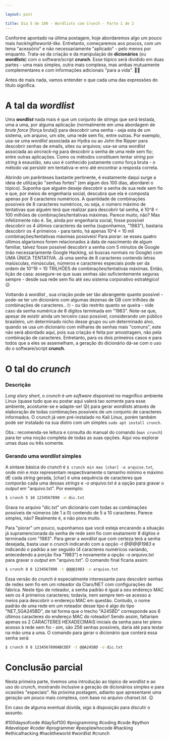 ```yaml
---

layout: post

title: Dia 5 de 100 - Wordlists com Crunch - Parte 1 de 2
---
```


Conforme apontado na última postagem, hoje abordaremos algo um pouco mais _hackingtheworld-like_. Entretanto, começaremos aos poucos, com um tema "acessório" e não necessariamente "aplicado" - pelo menos por enquanto. Trata-se da criação e da manipulação de **dicionários** (ou _**wordlists**_) com o software/script **crunch**. Esse tópico será dividido em duas partes - uma mais simples, outra mais complexa, mas ambas mutuamente complementares e com informações adicionais "para a vida". 🏴‍☠️ 

Antes de mais nada, vamos entender o que cada uma das expressões do título significa. 

# A tal da _wordlist_

Uma _**wordlist**_ nada mais é que um conjunto de _strings_ que será testada, uma a uma, por alguma aplicação (normalmente em uma abordagem de _brute force_  [força bruta]) para descobrir uma senha - seja esta de um sistema, um arquivo, um site, uma rede sem fio, entre outras. Por exemplo, usa-se uma _wordlist_ associada ao Hydra ou ao John the Ripper para descobrir senhas de emails, sites ou arquivos; usa-se uma _wordlist_ associada ao _aircrack-ng_ para descobrir a senha de uma rede sem fio; entre outras aplicações. Como os métodos constituem tentar _string_ por _string_ à exaustão, seu uso é conhecido justamente como força bruta - o método vai persistir em tentativa-e-erro até encontrar a resposta correta.

Abrindo um parênteses bastante pertinente, é exatamente daqui surge a ideia de utilização "senhas fortes" (em algum dos 100 dias, abordarei o tópico). Suponha que alguém deseje descobrir a senha de sua rede sem fio e que, por meios de engenharia social, descubra que ela é composta apenas por 8 caracteres numéricos. A quantidade de combinações possíveis de 8 caracteres numéricos, ou seja, o número máximo de tentativas que alguém terá que realizar para descobrir tal senha, é 10^8 = 100 milhões de combinações/tentativas máximas. Parece muito, não? Mas infelizmente não é. Se, ainda por engenharia social, fosse possível descobrir os 4 últimos caracteres da senha (suponhamos, "1983"), bastaria descobrir os 4 primeiros - para tanto, há apenas 10^4 = 10 mil combinações/tentativas máximas possíveis! Para piorar: se esses quatro últimos algarismos forem relacionados à data de nascimento de algum familiar, talvez fosse possível descobrir a senha com 5 minutos de Google (não necessariamente Google Hacking, só buscas normais no Google) com UMA ÚNICA TENTATIVA. Já uma senha de 8 caracteres contendo letras maiúsculas, minúsculas, números e caracteres especiais pode ser da ordem de 10^19 = 10 TRILHÕES de combinações/tentativas máximas. Então, lição de casa: assegure-se que suas senhas são suficientemente seguras sempre - desde sua rede sem fio até seu sistema corporativo estratégico! 😉

Voltando à _wordlist_ , sua criação pode ser tão abrangente quanto possível - pode-se ter um dicionário com algumas dezenas de GB com trilhões de combinações de caracteres.. 🙄 - ou tão restrito quanto se queira - vide caso da senha numérica de 8 dígitos terminada em "1983". Note-se que, apesar de existir ainda um terceiro caso possível, considerando um público brasileiro, um determinado nicho desse grupo ou um determinado alvo, quando se usa um dicionário com milhares de senhas mais "comuns", este não será abordado aqui, pois sua criação é feita por amostragem, não pela combinação de caracteres. Entretanto, para os dois primeiros casos e para todos que a eles se assemelham, a geração do dicionário dá-se com o uso do o software/script **crunch**.

# O tal do _crunch_

### Descrição

_Long story short_, o _*crunch*_  é um _software_ disponivel no magnífico ambiente Linux (quase tudo que eu postar aqui valerá tao somente para esse ambiente, acostume-se e adapte-se! 😜) para gerar _wordlists_ através de elaboração de todas combinações possíveis de um conjunto de caracteres informados. O _crunch_ já vem pré-instalado no Kali Linux, porém também pode ser instalado na sua distro com um simples `sudo apt install crunch`. 

Obs.: recomenda-se leitura e consulta do manual do comando (`man crunch`) para ter uma noção completa de todas as suas opções. Aqui vou explorar umas duas ou três somente. 

### Gerando uma  _wordlist_ simples

A sintaxe básica do _crunch_ é `$ crunch min max [char] -o arquivo.txt`, onde _min_ e _max_ representam respectivamente o tamanho mínimo e máximo dE cada _string_ gerada, [char] é uma sequência de caracteres que comporão cada uma dessas _strings_ e _-o arquivo.txt_ é a opção para gravar o _output_ em "arquivo.txt". Por exemplo:

```bash
$ crunch 5 10 1234567890 -o dic.txt
```

Grava no arquivo "dic.txt" um dicionário com todas as combinações possíveis de números (de 1 a 0) contendo de 5 a 10 caracteres. Parece simples, não? Realmente é, e não piora muito.

Para "piorar" um pouco, suponhamos que você esteja encarando a situação já supramencionada da senha de rede sem fio com exatamentr 8 dígitos e terminada com "1983". Para gerar a _wordlist_ que com certeza terá a senha desejada, basta usar o _crunch_ indicando com a opção _-t @@@@1983_ e indicando o padrão a ser seguido (4 caracteres numéricos variando, antecedendo a porção fixa "1983") e novamente a opção _-o arquivo.txt_ para gravar o _output_ em "arquivo.txt". O comando final ficaria assim:

```bash
$ crunch 8 8 1234567890 -t @@@@1983 -o arquivo.txt
```

Essa versão do _crunch_ é especialmente interessante para descobrir senhas de redes sem fio em um roteador da Claro/NET com configurações de fábrica. Neste tipo de roteador, a senha padrão é igual a seu endereço MAC sem os 4 primeiros caracteres; todavia, nem sempre tem-se acesso a meios para descobrir o endereço MAC em questão. Contudo, o nome padrão de uma rede em um roteador desse tipo é algo do tipo "NET_5GA245BD", de tal forma que o trecho "A245BD" corresponde aos 6 últimos caracteres do endereço MAC do roteador! Sendo assim, faltariam apenas os 2 CARACTERES HEXADECIMAIS iniciais da senha para ter pleno acesso à rede sem fio - sim, são 256 senhas possíveis, daria até para testar na mão uma a uma. O comando para gerar o dicionário que conterá essa senha será:

```bash
$ crunch 8 8 1234567890ABCDEF -t @@A245BD -o dic.txt
```

# Conclusão parcial

Nesta primeira parte, tivemos uma introdução ao tópico de _wordlist_ e ao uso do _crunch_, mostrando inclusive a geração de dicionários simples e para ocasiões "especiais". Na próxima postagem, adianto que apresentarei uma geração um pouco mais complexa, com base no arquivo _charset.lst_. 😉

Em caso de alguma eventual dúvida, sigo à disposição para discutir o assunto.

#100daysofcode #day5of100 #programming #coding #code #python #developer #coder #programmer #peoplewhocode #hacking #ethicalhacking #hacktheworld #wordlist #crunch

